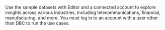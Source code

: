 
Use the sample datasets with Editor and a connected account to explore insights across various industries, including telecommunications, financial, manufacturing, and more. You must log in to an account with a user other than DBC to run the use cases.


